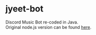 # jyeet-bot

Discord Music Bot re-coded in Java.<br>
Original node.js version can be found [here](https://github.com/phxgg/yeet-bot).

